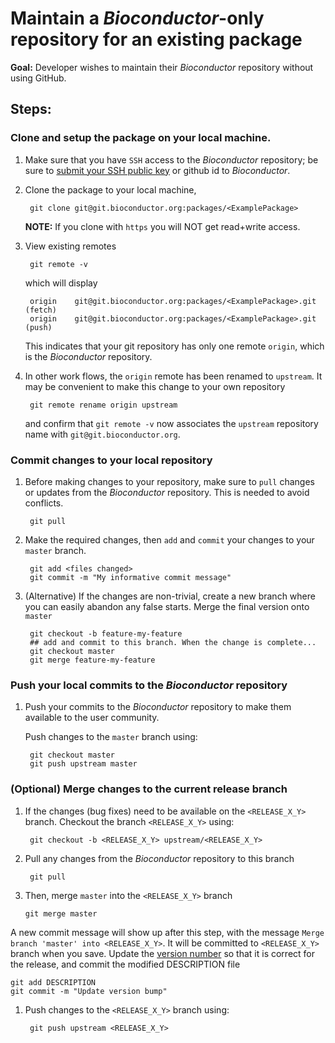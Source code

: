 # Maintain a _Bioconductor_-only repository for an existing package

__Goal:__ Developer wishes to maintain their _Bioconductor_ repository
without using GitHub.

## Steps:

### Clone and setup the package on your local machine.

1. Make sure that you have `SSH` access to the _Bioconductor_
   repository; be sure to [submit your SSH public key][submit-keys] or
   github id to _Bioconductor_.

1. Clone the package to your local machine,

        git clone git@git.bioconductor.org:packages/<ExamplePackage>

    __NOTE:__ If you clone with `https` you will NOT get read+write
    access.

1. View existing remotes

        git remote -v

    which will display

        origin    git@git.bioconductor.org:packages/<ExamplePackage>.git (fetch)
        origin    git@git.bioconductor.org:packages/<ExamplePackage>.git (push)

    This indicates that your git repository has only one remote
    `origin`, which is the _Bioconductor_ repository.

1. In other work flows, the `origin` remote has been renamed to
   `upstream`. It may be convenient to make this change to your own
   repository

        git remote rename origin upstream

    and confirm that `git remote -v` now associates the `upstream`
    repository name with `git@git.bioconductor.org`.

### Commit changes to your local repository

1. Before making changes to your repository, make sure to `pull`
   changes or updates from the _Bioconductor_ repository. This is
   needed to avoid conflicts.

        git pull

1. Make the required changes, then `add` and `commit` your changes to
   your `master` branch.

        git add <files changed>
        git commit -m "My informative commit message"

1. (Alternative) If the changes are non-trivial, create a new branch
   where you can easily abandon any false starts. Merge the final
   version onto `master`

        git checkout -b feature-my-feature
        ## add and commit to this branch. When the change is complete...
        git checkout master
        git merge feature-my-feature

### Push your local commits to the _Bioconductor_ repository

1. Push your commits to the _Bioconductor_ repository to make them
   available to the user community.

   Push changes to the `master` branch using:

        git checkout master
        git push upstream master


### (Optional) Merge changes to the current release branch


1. If the changes (bug fixes) need to be available on the
`<RELEASE_X_Y>` branch. Checkout the branch `<RELEASE_X_Y>` using:

		git checkout -b <RELEASE_X_Y> upstream/<RELEASE_X_Y>

1. Pull any changes from the _Bioconductor_ repository to this branch

		git pull

1.  Then, merge `master` into the `<RELEASE_X_Y>` branch

		git merge master

A new commit message will show up after this step, with the
message `Merge branch 'master' into <RELEASE_X_Y>`. It will be
committed to `<RELEASE_X_Y>` branch when you save. Update the
[version number][] so that it is correct for the release, and commit
the modified DESCRIPTION file

	git add DESCRIPTION
	git commit -m "Update version bump"

1. Push changes to the `<RELEASE_X_Y>` branch using:

		git push upstream <RELEASE_X_Y>

[submit-keys]: https://git.bioconductor.org/BiocCredentials

[version number]: https://bioconductor.org/developers/how-to/version-numbering/
